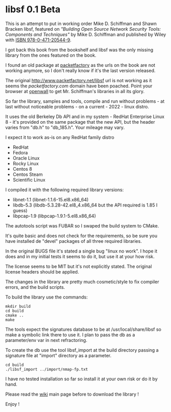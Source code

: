 # libsf 0.1 Beta

This is an attempt to put in working order Mike D. Schiffman  and Shawn Bracken 
libsf, featured on *"Building Open Source Network Security Tools: Components and Techniques"*
by Mike D. Schiffman and published by Wiley with 
[ISBN  978-0-471-20544-9](https://www.wiley.com/en-us/Building+Open+Source+Network+Security+Tools:+Components+and+Techniques-p-9780471205449).

I got back this book from the bookshelf and libsf was the only missing library 
from the ones featured on the book.

I found an old package at [packetfactory](http://packetfactory.openwall.net/projects/libsf/index.html)
as the urls on the book are not working anymore, so I don't really know if it's the
last version released.

The original http://www.packetfactory.net/libsf url is not working as it seems the *packetfactory.com* 
domain have been poached. Point your browser at [openwall](http://packetfactory.openwall.net/) to get 
Mr. Schiffman's libraries in all its glory.

So far the library, samples and tools, compile and run without problems - at last without 
noticeable problems - on a current - 2022 - linux distro.

It uses the old Berkeley Db API and in my system - RedHat Enterprise Linux 8 -
it's provided on the same package that the new API, but the header varies from "db.h"
to "db_185.h". Your mileage may vary. 

I expect it to work as-is on any RedHat family distro
- RedHat
- Fedora
- Oracle Linux
- Rocky Linux
- Centos 8
- Centos Steam
- Scientific Linux

I compiled it with the following required library versions:

* libnet-1.1 (libnet-1.1.6-15.el8.x86_64)
* libdb-5.3 (libdb-5.3.28-42.el8_4.x86_64 but the API required is 1.85 I guess)
* libpcap-1.9 (libpcap-1.9.1-5.el8.x86_64)

The autotools script was FUBAR so I swaped the build system to CMake.

It's quite basic and does not check for the requirements, so be sure you
have installed de "devel" packages of all three required libraries.

In the original BUGS file it's stated a single bug "linux no work". I hope it does 
and in my initial tests it seems to do it, but use it at your
how risk.

The license seems to be MIT but it's not explicitly stated. The original license headers should be applied.

The changes in the library are pretty much cosmetic/style to fix compiler
errors, and the build scripts.

To build the library use the commands:

    mkdir build
    cd build
    cmake ..
    make

The tools expect the signatures database to be at /usr/local/share/libsf so make
a symbolic link there to use it. I plan to pass the db as a parameter/env var 
in next refractoring.

To create the db use the tool libsf_import at the build directory passing a signature
file at "import" directory as a parameter.

    cd build
    ./libsf_import ../import/nmap-fp.txt

I have no tested installation so far so install it at your own risk or do it by
hand.

Please read the [wiki](https://github.com/iagorubio/libsf/wiki)  main page before to download the library !

Enjoy !


